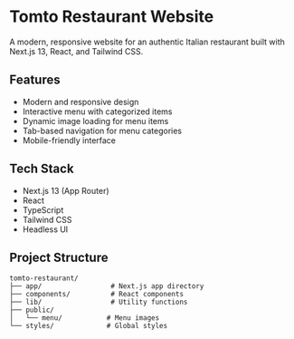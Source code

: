 # Tomto Restaurant Website

A modern, responsive website for an authentic Italian restaurant built with Next.js 13, React, and Tailwind CSS.

## Features
- Modern and responsive design
- Interactive menu with categorized items
- Dynamic image loading for menu items
- Tab-based navigation for menu categories
- Mobile-friendly interface

## Tech Stack
- Next.js 13 (App Router)
- React
- TypeScript
- Tailwind CSS
- Headless UI

## Project Structure
```plaintext
tomto-restaurant/
├── app/                 # Next.js app directory
├── components/          # React components
├── lib/                 # Utility functions
├── public/             
│   └── menu/           # Menu images
└── styles/             # Global styles
